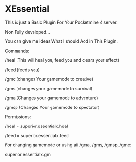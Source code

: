 # XEssential

This is just a Basic Plugin For Your Pocketmine 4 server.

Non Fully developed...

You can give me ideas What I should Add in This Plugin.

Commands:

/heal 
(This will heal you, feed you and clears your effect)

/feed (feeds you)

/gmc (changes Your gamemode to creative)

/gms (changes your gamemode to survival)

/gma (Changes your gamemode to adventure)

/gmsp (Changes Your gamemode to spectator)



Permissions:

/heal = superior.essentialx.heal

/feed = superior.essentialx.feed

For changing gamemode or using all /gma, /gms, /gmsp, /gmc:

superior.essentialx.gm
